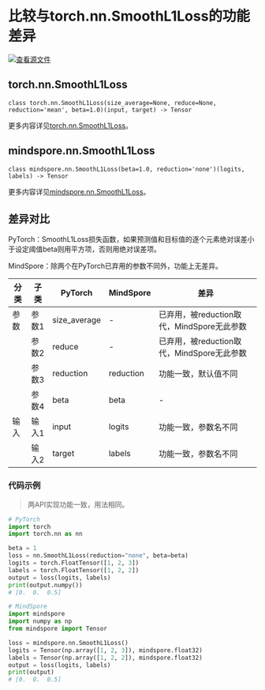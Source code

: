 # 比较与torch.nn.SmoothL1Loss的功能差异

[![查看源文件](https://mindspore-website.obs.cn-north-4.myhuaweicloud.com/website-images/r1.11/resource/_static/logo_source.png)](https://gitee.com/mindspore/docs/blob/r1.11/docs/mindspore/source_zh_cn/note/api_mapping/pytorch_diff/SmoothL1Loss.md)

## torch.nn.SmoothL1Loss

```text
class torch.nn.SmoothL1Loss(size_average=None, reduce=None, reduction='mean', beta=1.0)(input, target) -> Tensor
```

更多内容详见[torch.nn.SmoothL1Loss](https://pytorch.org/docs/1.8.1/generated/torch.nn.SmoothL1Loss.html)。

## mindspore.nn.SmoothL1Loss

```text
class mindspore.nn.SmoothL1Loss(beta=1.0, reduction='none')(logits, labels) -> Tensor
```

更多内容详见[mindspore.nn.SmoothL1Loss](https://www.mindspore.cn/docs/zh-CN/r1.11/api_python/nn/mindspore.nn.SmoothL1Loss.html)。

## 差异对比

PyTorch：SmoothL1Loss损失函数，如果预测值和目标值的逐个元素绝对误差小于设定阈值beta则用平方项，否则用绝对误差项。

MindSpore：除两个在PyTorch已弃用的参数不同外，功能上无差异。

| 分类 | 子类  | PyTorch      | MindSpore | 差异                                                         |
| ---- | ----- | ------------ | --------- | ------------------------------------------------------------ |
| 参数| 参数1 | size_average | -         | 已弃用，被reduction取代，MindSpore无此参数 |
| | 参数2 | reduce | - | 已弃用，被reduction取代，MindSpore无此参数 |
| | 参数3 | reduction | reduction | 功能一致，默认值不同 |
| | 参数4 | beta         | beta      | -                                        |
| 输入 | 输入1 | input | logits | 功能一致，参数名不同|
| | 输入2 | target | labels | 功能一致，参数名不同|

### 代码示例

> 两API实现功能一致，用法相同。

```python
# PyTorch
import torch
import torch.nn as nn

beta = 1
loss = nn.SmoothL1Loss(reduction="none", beta=beta)
logits = torch.FloatTensor([1, 2, 3])
labels = torch.FloatTensor([1, 2, 2])
output = loss(logits, labels)
print(output.numpy())
# [0.  0.  0.5]

# MindSpore
import mindspore
import numpy as np
from mindspore import Tensor

loss = mindspore.nn.SmoothL1Loss()
logits = Tensor(np.array([1, 2, 3]), mindspore.float32)
labels = Tensor(np.array([1, 2, 2]), mindspore.float32)
output = loss(logits, labels)
print(output)
# [0.  0.  0.5]
```

